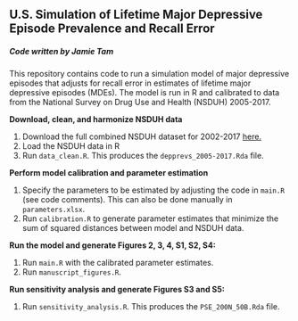 ## U.S. Simulation of Lifetime Major Depressive Episode Prevalence and Recall Error
##### Code written by Jamie Tam

This repository contains code to run a simulation model of major depressive episodes that adjusts for recall error in estimates of lifetime major depressive episodes (MDEs). The model is run in R and calibrated to data from the National Survey on Drug Use and Health (NSDUH) 2005-2017. 

**Download, clean, and harmonize NSDUH data**
1. Download the full combined NSDUH dataset for 2002-2017 <a href="https://www.datafiles.samhsa.gov/study-dataset/nsduh-2002-2017-ds0001-nsduh-2002-2017-ds0001-nid18471"> here.</a>
2. Load the NSDUH data in R
3. Run `data_clean.R`. This produces the `depprevs_2005-2017.Rda` file.

**Perform model calibration and parameter estimation**
1. Specify the parameters to be estimated by adjusting the code in `main.R` (see code comments). This can also be done manually in `parameters.xlsx`.
2. Run `calibration.R` to generate parameter estimates that minimize the sum of squared distances between model and NSDUH data.

**Run the model and generate Figures 2, 3, 4, S1, S2, S4:**
1. Run `main.R` with the calibrated parameter estimates. 
2. Run `manuscript_figures.R`.

**Run sensitivity analysis and generate Figures S3 and S5:**
1. Run `sensitivity_analysis.R`. This produces the `PSE_200N_50B.Rda` file.
